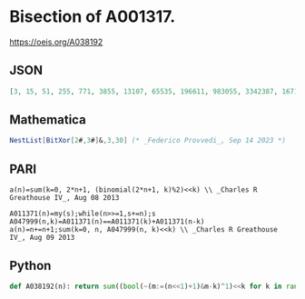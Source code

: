 # Bisection of A001317\.
https://oeis.org/A038192
## JSON
```JSON
[3, 15, 51, 255, 771, 3855, 13107, 65535, 196611, 983055, 3342387, 16711935, 50529027, 252645135, 858993459, 4294967295, 12884901891, 64424509455, 219043332147, 1095216660735, 3311419785987, 16557098929935, 56294136361779]
```
## Mathematica
```Mathematica
NestList[BitXor[2#,3#]&,3,30] (* _Federico Provvedi_, Sep 14 2023 *)
```
## PARI
```PARI
a(n)=sum(k=0, 2*n+1, (binomial(2*n+1, k)%2)<<k) \\ _Charles R Greathouse IV_, Aug 08 2013
```
```PARI
A011371(n)=my(s);while(n>>=1,s+=n);s
A047999(n,k)=A011371(n)==A011371(k)+A011371(n-k)
a(n)=n+=n+1;sum(k=0, n, A047999(n, k)<<k) \\ _Charles R Greathouse IV_, Aug 09 2013
```
## Python
```Python
def A038192(n): return sum((bool(~(m:=(n<<1)+1)&m-k)^1)<<k for k in range((n+1)<<1)) # _Chai Wah Wu_, May 02 2023
```
